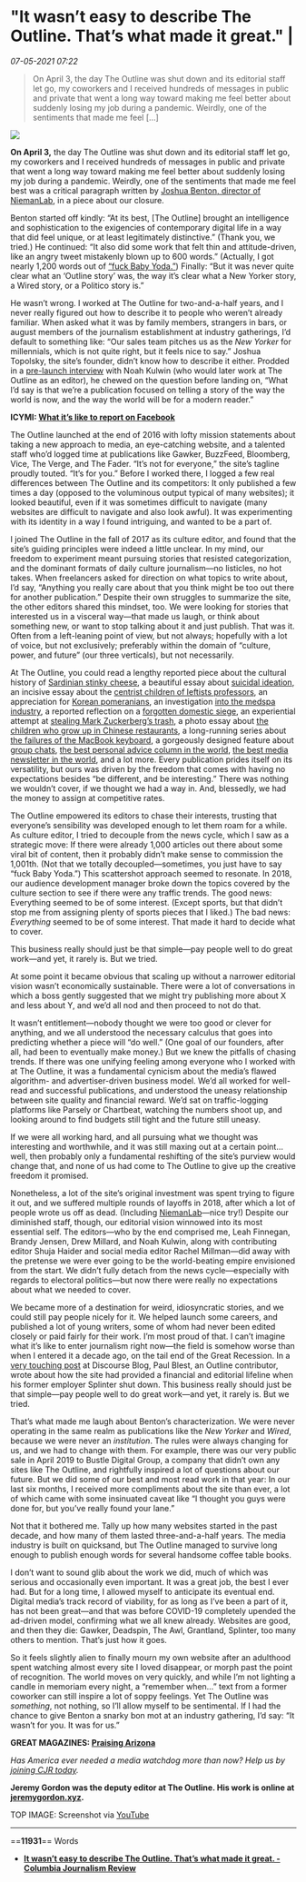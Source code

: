 # "It wasn’t easy to describe The Outline. That’s what made it great." | 

*07-05-2021 07:22* 

> <p>On April 3, the day The Outline was shut down and its editorial staff let go, my coworkers and I received hundreds of messages in public and private that went a long way toward making me feel better about suddenly losing my job during a pandemic. Weirdly, one of the sentiments that made me feel […]</p>
![](https://www.cjr.org/wp-content/uploads/2020/07/Screen-Shot-2020-07-01-at-8.28.20-AM-1300x500.jpg)

**On April 3,** the day The Outline was shut down and its editorial staff let go, my coworkers and I received hundreds of messages in public and private that went a long way toward making me feel better about suddenly losing my job during a pandemic. Weirdly, one of the sentiments that made me feel best was a critical paragraph written by [Joshua Benton, director of NiemanLab](https://www.niemanlab.org/2020/04/the-outline-an-attempt-to-build-a-bolder-kind-of-news-site-appears-to-have-met-its-end/), in a piece about our closure.

Benton started off kindly: “At its best, \[The Outline\] brought an intelligence and sophistication to the exigencies of contemporary digital life in a way that did feel unique, or at least legitimately distinctive.” (Thank you, we tried.) He continued: “It also did some work that felt thin and attitude-driven, like an angry tweet mistakenly blown up to 600 words.” (Actually, I got nearly 1,200 words out of [“fuck Baby Yoda.”](https://theoutline.com/post/8276/baby-yoda-sucks?zd=1&zi=vakwx5si)) Finally: “But it was never quite clear what an ‘Outline story’ was, the way it’s clear what a New Yorker story, a Wired story, or a Politico story is.”

He wasn’t wrong. I worked at The Outline for two-and-a-half years, and I never really figured out how to describe it to people who weren’t already familiar. When asked what it was by family members, strangers in bars, or august members of the journalism establishment at industry gatherings, I’d default to something like: “Our sales team pitches us as the *New Yorker* for millennials, which is not quite right, but it feels nice to say.” Joshua Topolsky, the site’s founder, didn’t know how to describe it either. Prodded in a [pre-launch interview](https://www.vox.com/2016/8/2/12359350/josh-topolsky-talks-about-the-outline) with Noah Kulwin (who would later work at The Outline as an editor), he chewed on the question before landing on, “What I’d say is that we’re a publication focused on telling a story of the way the world is now, and the way the world will be for a modern reader.” 

**ICYMI: [What it’s like to report on Facebook](https://www.cjr.org/special_report/reporting-on-facebook.php/)**

The Outline launched at the end of 2016 with lofty mission statements about taking a new approach to media, an eye-catching website, and a talented staff who’d logged time at publications like Gawker, BuzzFeed, Bloomberg, Vice, The Verge, and The Fader. “It’s not for everyone,” the site’s tagline proudly touted. “It’s for you.” Before I worked there, I logged a few real differences between The Outline and its competitors: It only published a few times a day (opposed to the voluminous output typical of many websites); it looked beautiful, even if it was sometimes difficult to navigate (many websites are difficult to navigate and also look awful). It was experimenting with its identity in a way I found intriguing, and wanted to be a part of.

I joined The Outline in the fall of 2017 as its culture editor, and found that the site’s guiding principles were indeed a little unclear. In my mind, our freedom to experiment meant pursuing stories that resisted categorization, and the dominant formats of daily culture journalism—no listicles, no hot takes. When freelancers asked for direction on what topics to write about, I’d say, “Anything you really care about that you think might be too out there for another publication.” Despite their own struggles to summarize the site, the other editors shared this mindset, too. We were looking for stories that interested us in a visceral way—that made us laugh, or think about something new, or want to stop talking about it and just publish. That was it. Often from a left-leaning point of view, but not always; hopefully with a lot of voice, but not exclusively; preferably within the domain of “culture, power, and future” (our three verticals), but not necessarily. 

At The Outline, you could read a lengthy reported piece about the cultural history of [Sardinian stinky cheese](https://theoutline.com/post/8843/casu-marzu-cheese-sardinia-illegal-dangerous), a beautiful essay about [suicidal ideation](https://theoutline.com/post/7267/living-with-passive-suicidal-ideation), an incisive essay about the [centrist children of leftists professors](https://theoutline.com/post/8023/kamala-harris-pete-buttigieg-centrist-child-syndrome), an appreciation for [Korean pomeranians](https://theoutline.com/post/7697/a-good-place-korean-pomeranian-instagram?zd=1&zi=hpurtruk), an investigation [into the medspa industry](https://theoutline.com/post/8106/medspa-lawsuit-laser-facial-coolsculpting), a reported reflection on a [forgotten domestic siege](https://theoutline.com/post/6320/rainbow-farm-domestic-siege-fbi-killings-9-11?zd=2&zi=gmxfouka), an experiential attempt at [stealing Mark Zuckerberg’s trash](https://theoutline.com/post/3994/it-is-weirdly-hard-to-steal-mark-zuckerbergs-trash?zd=1&zi=tpbjfl62), a photo essay about [the children who grow up in Chinese restaurants](https://theoutline.com/post/4263/chinese-restaurant-kids-photo-essay), a long-running series about [the failures of the MacBook keyboard](https://theoutline.com/post/7315/apple-keyboards-still-suck-insanely-bad), a gorgeously designed feature about [group chats](https://theoutline.com/post/2315/long-live-the-group-chat), [the best personal advice column in the world](https://theoutline.com/post/7145/ask-a-fuck-up-ghosted?zd=1&zi=buzbe5gd), [the best media newsletter in the world](https://theoutline.com/post/1453/who-goes-nazi-media-edition), and a lot more. Every publication prides itself on its versatility, but ours was driven by the freedom that comes with having no expectations besides “be different, and be interesting.” There was nothing we wouldn’t cover, if we thought we had a way in. And, blessedly, we had the money to assign at competitive rates.

The Outline empowered its editors to chase their interests, trusting that everyone’s sensibility was developed enough to let them roam for a while. As culture editor, I tried to decouple from the news cycle, which I saw as a strategic move: If there were already 1,000 articles out there about some viral bit of content, then it probably didn’t make sense to commission the 1,001th. (Not that we totally decoupled—sometimes, you just have to say “fuck Baby Yoda.”) This scattershot approach seemed to resonate. In 2018, our audience development manager broke down the topics covered by the culture section to see if there were any traffic trends. The good news: Everything seemed to be of some interest. (Except sports, but that didn’t stop me from assigning plenty of sports pieces that I liked.) The bad news: *Everything* seemed to be of some interest. That made it hard to decide what to cover. 

This business really should just be that simple—pay people well to do great work—and yet, it rarely is. But we tried.

At some point it became obvious that scaling up without a narrower editorial vision wasn’t economically sustainable. There were a lot of conversations in which a boss gently suggested that we might try publishing more about X and less about Y, and we’d all nod and then proceed to not do that. 

It wasn’t entitlement—nobody thought we were too good or clever for anything, and we all understood the necessary calculus that goes into predicting whether a piece will “do well.” (One goal of our founders, after all, had been to eventually make money.) But we knew the pitfalls of chasing trends. If there was one unifying feeling among everyone who I worked with at The Outline, it was a fundamental cynicism about the media’s flawed algorithm- and advertiser-driven business model. We’d all worked for well-read and successful publications, and understood the uneasy relationship between site quality and financial reward. We’d sat on traffic-logging platforms like Parsely or Chartbeat, watching the numbers shoot up, and looking around to find budgets still tight and the future still uneasy. 

If we were all working hard, and all pursuing what we thought was interesting and worthwhile, and it was still maxing out at a certain point… well, then probably only a fundamental reshifting of the site’s purview would change that, and none of us had come to The Outline to give up the creative freedom it promised. 

Nonetheless, a lot of the site’s original investment was spent trying to figure it out, and we suffered multiple rounds of layoffs in 2018, after which a lot of people wrote us off as dead. (Including [NiemanLab](https://www.niemanlab.org/2018/10/the-outline-built-itself-on-being-weird-but-is-it-weird-enough-to-survive/)—nice try!) Despite our diminished staff, though, our editorial vision winnowed into its most essential self. The editors—who by the end comprised me, Leah Finnegan, Brandy Jensen, Drew Millard, and Noah Kulwin, along with contributing editor Shuja Haider and social media editor Rachel Millman—did away with the pretense we were ever going to be the world-beating empire envisioned from the start. We didn’t fully detach from the news cycle—especially with regards to electoral politics—but now there were really no expectations about what we needed to cover. 

We became more of a destination for weird, idiosyncratic stories, and we could still pay people nicely for it. We helped launch some careers, and published a lot of young writers, some of whom had never been edited closely or paid fairly for their work. I’m most proud of that. I can’t imagine what it’s like to enter journalism right now—the field is somehow worse than when I entered it a decade ago, on the tail end of the Great Recession. In a [very touching post](https://discourseblog.substack.com/p/rip-the-outline) at Discourse Blog, Paul Blest, an Outline contributor, wrote about how the site had provided a financial and editorial lifeline when his former employer Splinter shut down. This business really should just be that simple—pay people well to do great work—and yet, it rarely is. But we tried. 

That’s what made me laugh about Benton’s characterization. We were never operating in the same realm as publications like the *New Yorker* and *Wired*, because we were never an *institution*. The rules were always changing for us, and we had to change with them. For example, there was our very public sale in April 2019 to Bustle Digital Group, a company that didn’t own any sites like The Outline, and rightfully inspired a lot of questions about our future. But we did some of our best and most read work in that year: In our last six months, I received more compliments about the site than ever, a lot of which came with some insinuated caveat like “I thought you guys were done for, but you’ve really found your lane.” 

Not that it bothered me. Tally up how many websites started in the past decade, and how many of them lasted three-and-a-half years. The media industry is built on quicksand, but The Outline managed to survive long enough to publish enough words for several handsome coffee table books. 

I don’t want to sound glib about the work we did, much of which was serious and occasionally even important. It was a great job, the best I ever had. But for a long time, I allowed myself to anticipate its eventual end. Digital media’s track record of viability, for as long as I’ve been a part of it, has not been great—and that was before COVID-19 completely upended the ad-driven model, confirming what we all knew already. Websites are good, and then they die: Gawker, Deadspin, The Awl, Grantland, Splinter, too many others to mention. That’s just how it goes. 

So it feels slightly alien to finally mourn my own website after an adulthood spent watching almost every site I loved disappear, or morph past the point of recognition. The world moves on very quickly, and while I’m not lighting a candle in memoriam every night, a “remember when…” text from a former coworker can still inspire a lot of soppy feelings. Yet The Outline was *something*, not nothing, so I’ll allow myself to be sentimental. If I had the chance to give Benton a snarky bon mot at an industry gathering, I’d say: “It wasn’t for you. It was for us.”

**GREAT MAGAZINES: [Praising Arizona](https://www.cjr.org/special_report/arizona-highways.php)**

*Has America ever needed a media watchdog more than now? Help us by [joining CJR today](https://members.cjr.org/membership/?a=txt-has&utm_source=cjr-org&utm_medium=cjr-txt-ad&utm_campaign=m-form).*

**Jeremy Gordon was the deputy editor at The Outline. His work is online at [jeremygordon.xyz](https://jeremygordon.xyz/).**

TOP IMAGE: Screenshot via [YouTube](https://www.youtube.com/watch?time_continue=4&v=ERuU_G0iS74)
***

==**11931**== Words

- **[It wasn’t easy to describe The Outline. That’s what made it great. - Columbia Journalism Review](https://www.cjr.org/the_profile/the-outline-its-for-you.php)**
